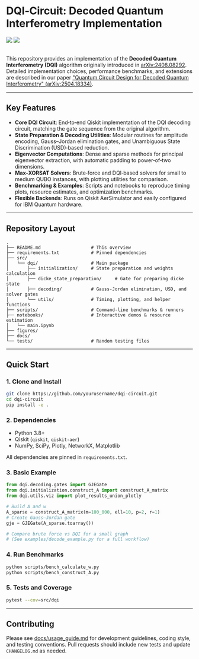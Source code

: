 # DQI‑Circuit: Decoded Quantum Interferometry Implementation
<div>
    <a href="https://arxiv.org/abs/2504.18334"><img src="https://img.shields.io/badge/arXiv-Paper-<COLOR>.svg"></a>
    <a href="https://github.com/BankNatchapol/DQI-Circuit"><img src="https://img.shields.io/badge/README-GitHub-blue"></a>
</div>
<br>

This repository provides an implementation of the **Decoded Quantum Interferometry (DQI)** algorithm originally introduced in [arXiv:2408.08292](https://arxiv.org/abs/2408.08292). Detailed implementation choices, performance benchmarks, and extensions are described in our paper ["Quantum Circuit Design for Decoded Quantum Interferometry" (arXiv:2504.18334)](https://arxiv.org/abs/2504.18334).

---

## Key Features

* **Core DQI Circuit**: End‑to‑end Qiskit implementation of the DQI decoding circuit, matching the gate sequence from the original algorithm.
* **State Preparation & Decoding Utilities**: Modular routines for amplitude encoding, Gauss–Jordan elimination gates, and Unambiguous State Discrimination (USD)‑based reduction.
* **Eigenvector Computations**: Dense and sparse methods for principal eigenvector extraction, with automatic padding to power‑of‑two dimensions.
* **Max‑XORSAT Solvers**: Brute‑force and DQI‑based solvers for small to medium QUBO instances, with plotting utilities for comparison.
* **Benchmarking & Examples**: Scripts and notebooks to reproduce timing plots, resource estimates, and optimization benchmarks.
* **Flexible Backends**: Runs on Qiskit AerSimulator and easily configured for IBM Quantum hardware.

---

## Repository Layout

```text
.
├── README.md                   # This overview
├── requirements.txt            # Pinned dependencies
├── src/
│   └── dqi/                    # Main package
│       ├── initialization/     # State preparation and weights calculation
│       ├── dicke_state_preparation/     # Gate for preparing dicke state
│       ├── decoding/           # Gauss-Jordan elimination, USD, and solver gates
│       └── utils/              # Timing, plotting, and helper functions
├── scripts/                    # Command‑line benchmarks & runners
├── notebooks/                  # Interactive demos & resource estimation
│   └── main.ipynb
├── figures/                    
├── docs/                    
└── tests/                      # Random testing files
```

---

## Quick Start

### 1. Clone and Install

```bash
git clone https://github.com/yourusername/dqi-circuit.git
cd dqi-circuit
pip install -e .
```

### 2. Dependencies

* Python 3.8+
* Qiskit (`qiskit`, `qiskit-aer`)
* NumPy, SciPy, Plotly, NetworkX, Matplotlib

All dependencies are pinned in `requirements.txt`.

### 3. Basic Example

```python
from dqi.decoding.gates import GJEGate
from dqi.initialization.construct_A import construct_A_matrix
from dqi.utils.viz import plot_results_union_plotly

# Build A and w
A_sparse = construct_A_matrix(m=100_000, ell=10, p=2, r=1)
# Create Gauss–Jordan gate
gje = GJEGate(A_sparse.toarray())

# Compare brute force vs DQI for a small graph
# (See examples/decode_example.py for a full workflow)
```

### 4. Run Benchmarks

```bash
python scripts/bench_calculate_w.py
python scripts/bench_construct_A.py
```

### 5. Tests and Coverage

```bash
pytest --cov=src/dqi
```

---

## Contributing

Please see [docs/usage\_guide.md](docs/usage_guide.md) for development guidelines, coding style, and testing conventions. Pull requests should include new tests and update `CHANGELOG.md` as needed.
